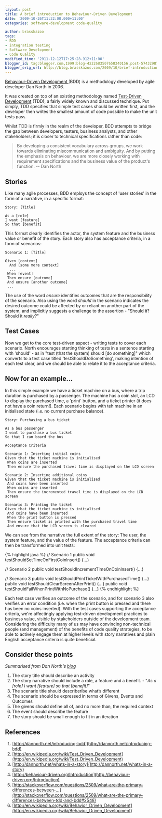 ```yaml
---
layout: post
title: A brief introduction to Behaviour-Driven Development
date: '2009-10-26T11:32:00.000+11:00'
categories: software-development code-quality

author: brasskazoo
tags:
- BDD
- integration testing
- Software Development
- Code Quality
modified_time: '2011-12-12T17:25:28.912+11:00'
blogger_id: tag:blogger.com,1999:blog-4222683507658340156.post-5743298781314521682
blogger_orig_url: http://blog.brasskazoo.com/2009/10/brief-introduction-to-behaviour-driven_26.html
---
```


[Behaviour-Driven Development ](http://dannorth.net/introducing-bdd)(BDD) is a 
methodology developed by agile developer Dan North in 2006.

It was created on top of an existing methodology named [</a><a 
href="http://en.wikipedia.org/wiki/Test_Driven_Development">Test-Driven 
Development](http://en.wikipedia.org/wiki/Test_Driven_Development) (TDD), a 
fairly widely known and discussed technique. Put simply, TDD specifies that 
simple test cases should be written first, and the developer then writes the 
smallest amount of code possible to make the unit tests pass.

Whilst TDD is firmly in the realm of the developer, BDD attempts to bridge the 
gap between developers, testers, business analysts, and other stakeholders; it 
is closer to technical specifications rather than code: 

>By developing a consistent vocabulary across groups, we work
towards eliminating miscommunication and ambiguity. And by putting the 
emphasis on behaviour, we are more closely working with requirement 
specifications and the business value of the product's 
function.
>-- Dan North

##    Stories

Like many agile processes, BDD employs the concept of 'user stories' in the form of
a narrative, in a specific format:

````
Story: [Title]

As a [role]
I want [feature]
So that [benefit]
````

This format clearly identifies the actor, the system feature and the business
value or benefit of the story.  Each story also has acceptance criteria, in a 
form of scenarios: 

````
Scenario 1: [Title]

Given [context] 
  And [some more context] 
  ... 
 When [event] 
 Then ensure [outcome] 
 And ensure [another outcome] 
 ... 
````

The use of the word _ensure_ identifies outcomes that are the
responsibility of the scenario. Also using the word _should_ in the
scenario indicates the desired outcome could be affected by or reliant on 
another part of the system, and implicitly suggests a challenge to the 
assertion - "Should it? Should it _really_?"

##    Test Cases
Now we get to the core test-driven aspect - writing tests to
cover each scenario. North encourages starting thinking of tests in a sentence 
starting with 'should' - as in "test (that the system) should [do something]" 
which converts to a test case titled 'testShouldDoSomething', making intention 
of each test clear, and we should be able to relate it to the acceptance 
criteria.

##    Now for an example...
In this simple example we have a ticket machine on
a bus, where a trip duration is purchased by a passenger. The machine has a 
coin slot, an LCD to display the purchased time, a 'print' button, and a 
ticket printer (it does not have a coin return!). Each scenario begins with 
teh machine in an initialised state (i.e. no current purchase balance). 

````
Story: Purchasing a bus ticket

As a bus passenger 
I want to purchase a bus ticket 
So that I can board the bus 

Acceptance Criteria 

Scenario 1: Inserting initial coins 
Given that the ticket machine is initialised 
 When coins are inserted 
 Then ensure the purchased travel time is displayed on the LCD screen 

Scenario 2: Inserting additional coins 
Given that the ticket machine is initialised 
 And coins have been inserted 
 When coins are inserted 
 Then ensure the incremented travel time is displayed on the LCD screen 

Scenario 3: Printing the ticket 
Given that the ticket machine is initialised 
 And coins have been inserted 
 When the print button is pressed 
 Then ensure ticket is printed with the purchased travel time 
 And ensure that the LCD screen is cleared
````

We can see from the narrative the full extent of the story: The user, the 
system feature, and the value of the feature.  The acceptance criteria can 
then be transformed into unit tests:

{% highlight java %}
 // Scenario 1 
public void testShouldSetTimeOnFirstCoinInsert() {...} 

// Scenario 2 
public void testShouldIncrementTimeOnCoinInsert() {...} 

// Scenario 3 
public void testShouldPrintTicketWithPurchasedTime() {...} 
public void testShouldClearScreenAfterPrint() {...} 
public void testShouldFailWhenPrintWithNoPurchase() {...}
{% endhighlight %}

Each test case verifies an outcome of the scenario, and for scenario 3 also 
verifies an error condition (i.e. when the print button is pressed and there 
has been no coins inserted).  With the test cases supporting the acceptance 
criteria, we're affectingly applying test-driven development practices to 
business value, visible by stakeholders outside of the development team. 
Considering the difficulty many of us may have convincing non-technical people 
(and management) of the benefits of code quality strategies, to be able to 
actively engage them at higher levels with story narratives and plain English 
acceptance criteria is quite beneficial.

##    Consider these points
_Summarised from Dan North's [blog](http://dannorth.net/whats-in-a-story)_
1. The story title should describe an activity 
1. The story narrative should include a role, a feature and a benefit. - "_As a [role] I want [feature] so that [benefit]_"
1. The scenario title should describeribe what’s different 
1. The scenario should be expressed in terms of Givens, Events and Outcomes 
1. The givens should define all of, and no more than, the required context 
1. The event should describe the feature 
1. The story should be small enough to fit in an iteration 
##    References
1. [http://dannorth.net/introducing-bdd](http://dannorth.net/introducing-bdd)
1. [http://en.wikipedia.org/wiki/Test_Driven_Development](http://en.wikipedia.org/wiki/Test_Driven_Development)
1. [http://dannorth.net/whats-in-a-story](http://dannorth.net/whats-in-a-story)
1. [http://behaviour-driven.org/Introduction](http://behaviour-driven.org/Introduction)
1. [http://stackoverflow.com/questions/2509/what-are-the-primary-differences-between-...](http://stackoverflow.com/questions/2509/what-are-the-primary-differences-between-tdd-and-bdd#2548)
1. [http://en.wikipedia.org/wiki/Behavior_Driven_Development](http://en.wikipedia.org/wiki/Behavior_Driven_Development)